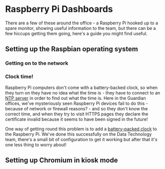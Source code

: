 # Raspberry Pi Dashboards

There are a few of these around the office - a Raspberry Pi hooked up to a spare monitor, 
showing useful information to the team, but there can be a few hiccups getting them going,
here's a guide you might find useful.

## Setting up the Raspbian operating system

### Getting on to the network

### Clock time!

Raspberry Pi computers don't come with a battery-backed clock, so when they turn on they
have no idea what the time is - they have to connect to an [NTP server](https://en.wikipedia.org/wiki/Network_Time_Protocol)
in order to find out what the time is. Here in the Guardian offices, we've mysteriously
seen Raspberry Pi devices fail to do this - because of network or firewall reasons? -
and so they don't know the correct time, and when they try to visit HTTPS pages
they declare the certificate invalid because it seems to have been signed in the future!

One way of getting round this problem is to add a [battery-packed clock](https://shop.pimoroni.com/products/adafruit-pirtc-pcf8523-real-time-clock-for-raspberry-pi)
to the Raspberry Pi. We've done this successfully on the Data Technology team, there's a small
bit of configuration to get it working but after that it's one less thing to worry about!

## Setting up Chromium in kiosk mode

